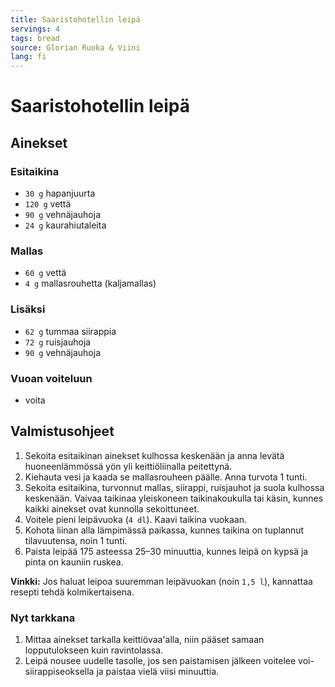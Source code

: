 ```yaml
---
title: Saaristohotellin leipä
servings: 4
tags: bread
source: Glorian Ruoka & Viini
lang: fi
---
```


# Saaristohotellin leipä

## Ainekset

### Esitaikina

- `30 g` hapanjuurta
- `120 g` vettä
- `90 g` vehnäjauhoja
- `24 g` kaurahiutaleita

### Mallas

- `60 g` vettä
- `4 g` mallasrouhetta (kaljamallas)

### Lisäksi

- `62 g` tummaa siirappia
- `72 g` ruisjauhoja
- `90 g` vehnäjauhoja

### Vuoan voiteluun

- voita

## Valmistusohjeet

1. Sekoita esitaikinan ainekset kulhossa keskenään ja anna levätä huoneenlämmössä yön yli keittiöliinalla peitettynä.
1. Kiehauta vesi ja kaada se mallasrouheen päälle. Anna turvota 1 tunti.
1. Sekoita esitaikina, turvonnut mallas, siirappi, ruisjauhot ja suola kulhossa keskenään. Vaivaa taikinaa yleiskoneen taikinakoukulla tai käsin, kunnes kaikki ainekset ovat kunnolla sekoittuneet.
1. Voitele pieni leipävuoka (`4 dl`). Kaavi taikina vuokaan.
1. Kohota liinan alla lämpimässä paikassa, kunnes taikina on tuplannut tilavuutensa, noin 1 tunti.
1. Paista leipää 175 asteessa 25–30 minuuttia, kunnes leipä on kypsä ja pinta on kauniin ruskea.

**Vinkki:** Jos haluat leipoa suuremman leipävuokan (noin `1,5 l`), kannattaa resepti tehdä kolmikertaisena.

### Nyt tarkkana

1. Mittaa ainekset tarkalla keittiövaa'alla, niin pääset samaan lopputulokseen kuin ravintolassa.
1. Leipä nousee uudelle tasolle, jos sen paistamisen jälkeen voitelee voi-siirappiseoksella ja paistaa vielä viisi minuuttia.
